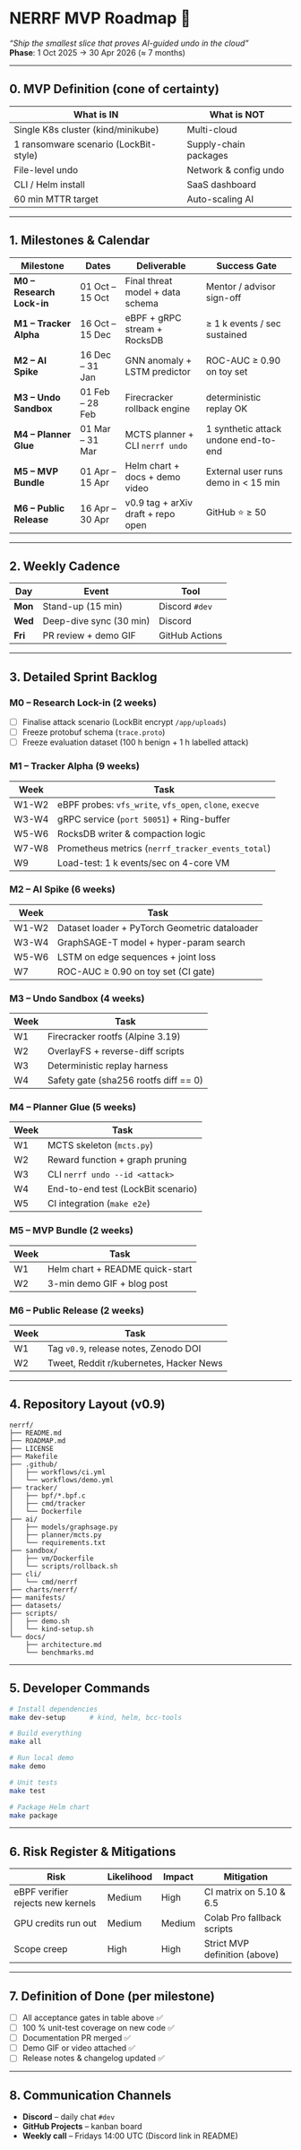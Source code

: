 # NERRF MVP Roadmap 🎯

_“Ship the smallest slice that proves AI-guided undo in the cloud”_  
**Phase**: 1 Oct 2025 → 30 Apr 2026 (≈ 7 months)

---

## 0. MVP Definition (cone of certainty)

| **What is IN**                        | **What is NOT**       |
| ------------------------------------- | --------------------- |
| Single K8s cluster (kind/minikube)    | Multi-cloud           |
| 1 ransomware scenario (LockBit-style) | Supply-chain packages |
| File-level undo                       | Network & config undo |
| CLI / Helm install                    | SaaS dashboard        |
| 60 min MTTR target                    | Auto-scaling AI       |

---

## 1. Milestones & Calendar

| Milestone                 | Dates           | Deliverable                        | Success Gate                         |
| ------------------------- | --------------- | ---------------------------------- | ------------------------------------ |
| **M0 – Research Lock-in** | 01 Oct – 15 Oct | Final threat model + data schema   | Mentor / advisor sign-off            |
| **M1 – Tracker Alpha**    | 16 Oct – 15 Dec | eBPF + gRPC stream + RocksDB       | ≥ 1 k events / sec sustained         |
| **M2 – AI Spike**         | 16 Dec – 31 Jan | GNN anomaly + LSTM predictor       | ROC-AUC ≥ 0.90 on toy set            |
| **M3 – Undo Sandbox**     | 01 Feb – 28 Feb | Firecracker rollback engine        | deterministic replay OK              |
| **M4 – Planner Glue**     | 01 Mar – 31 Mar | MCTS planner + CLI `nerrf undo`    | 1 synthetic attack undone end-to-end |
| **M5 – MVP Bundle**       | 01 Apr – 15 Apr | Helm chart + docs + demo video     | External user runs demo in < 15 min  |
| **M6 – Public Release**   | 16 Apr – 30 Apr | v0.9 tag + arXiv draft + repo open | GitHub ⭐ ≥ 50                       |

---

## 2. Weekly Cadence

| Day     | Event                   | Tool           |
| ------- | ----------------------- | -------------- |
| **Mon** | Stand-up (15 min)       | Discord `#dev` |
| **Wed** | Deep-dive sync (30 min) | Discord        |
| **Fri** | PR review + demo GIF    | GitHub Actions |

---

## 3. Detailed Sprint Backlog

### M0 – Research Lock-in (2 weeks)

- [ ] Finalise attack scenario (LockBit encrypt `/app/uploads`)
- [ ] Freeze protobuf schema (`trace.proto`)
- [ ] Freeze evaluation dataset (100 h benign + 1 h labelled attack)

### M1 – Tracker Alpha (9 weeks)

| Week  | Task                                                    |
| ----- | ------------------------------------------------------- |
| W1-W2 | eBPF probes: `vfs_write`, `vfs_open`, `clone`, `execve` |
| W3-W4 | gRPC service (`port 50051`) + Ring-buffer               |
| W5-W6 | RocksDB writer & compaction logic                       |
| W7-W8 | Prometheus metrics (`nerrf_tracker_events_total`)       |
| W9    | Load-test: 1 k events/sec on 4-core VM                  |

### M2 – AI Spike (6 weeks)

| Week  | Task                                          |
| ----- | --------------------------------------------- |
| W1-W2 | Dataset loader + PyTorch Geometric dataloader |
| W3-W4 | GraphSAGE-T model + hyper-param search        |
| W5-W6 | LSTM on edge sequences + joint loss           |
| W7    | ROC-AUC ≥ 0.90 on toy set (CI gate)           |

### M3 – Undo Sandbox (4 weeks)

| Week | Task                                  |
| ---- | ------------------------------------- |
| W1   | Firecracker rootfs (Alpine 3.19)      |
| W2   | OverlayFS + reverse-diff scripts      |
| W3   | Deterministic replay harness          |
| W4   | Safety gate (sha256 rootfs diff == 0) |

### M4 – Planner Glue (5 weeks)

| Week | Task                               |
| ---- | ---------------------------------- |
| W1   | MCTS skeleton (`mcts.py`)          |
| W2   | Reward function + graph pruning    |
| W3   | CLI `nerrf undo --id <attack>`     |
| W4   | End-to-end test (LockBit scenario) |
| W5   | CI integration (`make e2e`)        |

### M5 – MVP Bundle (2 weeks)

| Week | Task                            |
| ---- | ------------------------------- |
| W1   | Helm chart + README quick-start |
| W2   | 3-min demo GIF + blog post      |

### M6 – Public Release (2 weeks)

| Week | Task                                    |
| ---- | --------------------------------------- |
| W1   | Tag `v0.9`, release notes, Zenodo DOI   |
| W2   | Tweet, Reddit r/kubernetes, Hacker News |

---

## 4. Repository Layout (v0.9)

```
nerrf/
├── README.md
├── ROADMAP.md
├── LICENSE
├── Makefile
├── .github/
│   ├── workflows/ci.yml
│   └── workflows/demo.yml
├── tracker/
│   ├── bpf/*.bpf.c
│   ├── cmd/tracker
│   └── Dockerfile
├── ai/
│   ├── models/graphsage.py
│   ├── planner/mcts.py
│   └── requirements.txt
├── sandbox/
│   ├── vm/Dockerfile
│   └── scripts/rollback.sh
├── cli/
│   └── cmd/nerrf
├── charts/nerrf/
├── manifests/
├── datasets/
├── scripts/
│   ├── demo.sh
│   └── kind-setup.sh
└── docs/
    ├── architecture.md
    └── benchmarks.md
```

---

## 5. Developer Commands

```bash
# Install dependencies
make dev-setup      # kind, helm, bcc-tools

# Build everything
make all

# Run local demo
make demo

# Unit tests
make test

# Package Helm chart
make package
```

---

## 6. Risk Register & Mitigations

| Risk                              | Likelihood | Impact | Mitigation                    |
| --------------------------------- | ---------- | ------ | ----------------------------- |
| eBPF verifier rejects new kernels | Medium     | High   | CI matrix on 5.10 & 6.5       |
| GPU credits run out               | Medium     | Medium | Colab Pro fallback scripts    |
| Scope creep                       | High       | High   | Strict MVP definition (above) |

---

## 7. Definition of Done (per milestone)

- [ ] All acceptance gates in table above ✅
- [ ] 100 % unit-test coverage on new code ✅
- [ ] Documentation PR merged ✅
- [ ] Demo GIF or video attached ✅
- [ ] Release notes & changelog updated ✅

---

## 8. Communication Channels

- **Discord** – daily chat `#dev`
- **GitHub Projects** – kanban board
- **Weekly call** – Fridays 14:00 UTC (Discord link in README)
